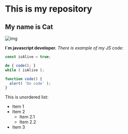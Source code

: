 # This is my repository

## My name is Cat

![img](https://bestfriends.org/sites/default/files/styles/hero_mobile/public/hero-dash/Asana3808_Dashboard_Standard.jpg?h=ebad9ecf&itok=cWevo33k)

**I`m javascript developer.**
*There is example of my JS code:*

```javascript 
const isAlive = true;

do { code(); }
while ( isAlive );

function code() {
  alert( 'Do code' );
}
```

This is unordered list:
* Item 1
* Item 2
  * Item 2.1
  * Item 2.2
* Item 3  
